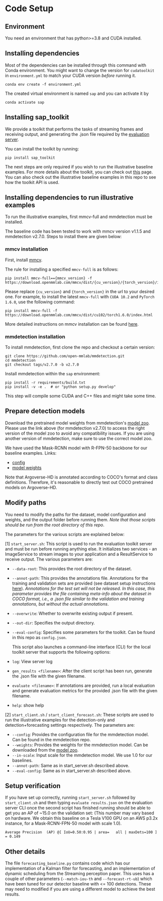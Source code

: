 # Code Setup

## Environment
You need an environment that has python>=3.8 and CUDA installed. 

## Installing dependencies

Most of the dependencies can be installed through this command with Conda environment. You might want to change the version for `cudatoolkit` in `environment.yml` to match your CUDA version <em>before</em> running it.

```
conda env create -f environment.yml
```

The created virtual environment is named `sap` and you can activate it by
```
conda activate sap
```

## Installing sap_toolkit

We provide a toolkit that performs the tasks of streaming frames and receiving output, and generating the .json file required by the [evaluation server](https://eval.ai/web/challenges/challenge-page/800/overview).

You can install the toolkit by running:

```
pip install sap_toolkit
```

The next steps are only required if you wish to run the illustrative baseline examples. For more details about the toolkit, you can check out [this](https://github.com/karthiksharma98/sap-starterkit/tree/master/sap-toolkit) page. You can also check out the illustrative baseline examples in this repo to see how the toolkit API is used. 

## Installing dependencies to run illustrative examples

To run the illustrative examples, first mmcv-full and mmdetection must be installed.

The baseline code has been tested to work with mmcv version v1.1.5 and mmdetection v2.7.0. Steps to install there are given below:

### mmcv installation

First, install [mmcv](https://github.com/open-mmlab/mmcv/tree/v1.1.5). 

The rule for installing a specified ``mmcv-full`` is as follows:

```shell
pip install mmcv-full=={mmcv_version} -f https://download.openmmlab.com/mmcv/dist/{cu_version}/{torch_version}/index.html
```

Please replace `{cu_version}` and ``{torch_version}`` in the url to your desired one. For example,
to install the latest ``mmcv-full`` with ``CUDA 10.2`` and ``PyTorch 1.6.0``, use the following command:

```shell
pip install mmcv-full -f https://download.openmmlab.com/mmcv/dist/cu102/torch1.6.0/index.html
```

More detailed instructions on mmcv installation can be found [here](https://github.com/open-mmlab/mmcv/blob/master/README.md).

### mmdetection installation

To install mmdetection, first clone the repo and checkout a certain version:
```
git clone https://github.com/open-mmlab/mmdetection.git
cd mmdetection
git checkout tags/v2.7.0 -b v2.7.0
```

Install mmdetection within the `sap` environment:
```
pip install -r requirements/build.txt
pip install -v -e .  # or "python setup.py develop"
```
This step will compile some CUDA and C++ files and might take some time.


## Prepare detection models

Download the pretrained model weights from mmdetection's [model zoo](https://github.com/open-mmlab/mmdetection/blob/v2.7.0/docs/model_zoo.md). Please use the link above (for mmdetection v2.7.0) to access the right version of the model zoo to avoid any compatibility issues. If you are using another version of mmdetection, make sure to use the correct model zoo.

We have used the Mask-RCNN model with R-FPN-50 backbone for our baseline examples. 
Links: 
- [config](https://github.com/open-mmlab/mmdetection/blob/v2.7.0/configs/mask_rcnn/mask_rcnn_r50_fpn_2x_coco.py)
- [model weights](http://download.openmmlab.com/mmdetection/v2.0/mask_rcnn/mask_rcnn_r50_fpn_2x_coco/mask_rcnn_r50_fpn_2x_coco_bbox_mAP-0.392__segm_mAP-0.354_20200505_003907-3e542a40.pth)


Note that Argoverse-HD is annotated according to COCO's format and class definitions. Therefore, it's reasonable to directly test out COCO pretrained models on Argoverse-HD.

## Modify paths

 You need to modify the paths for the dataset, model configuration and weights, and the output folder before running them. <em>Note that those scripts should be run from the root directory of this repo</em>. 

The parameters for the various scripts are explained below:

[1] `start_server.sh`: This script is used to run the evaluation toolkit server and must be run before running anything else. It initializes two services - an ImageService to stream images to your application and a ResultService to receive output. The various parameters are:

- `--data-root`: This provides the root directory of the dataset.
- `--annot-path`: This provides the annotations file. Annotations for the training and validation sets are provided (see dataset setup instructions [here](https://github.com/mtli/sAP/blob/master/doc/data_setup.md)). *Annotations for the test set will not be released. In this case, this parameter provides the file containing meta-info about the dataset in COCO format, i.e., a .json file similar to the validation and training annotations, but without the actual annotations*.
- `--overwrite`: Whether to overwrite existing output if present.
- `--out-dir`: Specifies the output directory. 
- `--eval-config`: Specifies some parameters for the toolkit. Can be found in this repo as `config.json`.

    This script also launches a command-line interface (CLI) for the local toolkit server that supports the following options:

- `log`: View server log
- `gen_results <filename>`: After the client script has been run, generate the .json file with the given filename.
- `evaluate <filename>`: If annotations are provided, run a local evaluation and generate evaluation metrics for the provided .json file with the given filename.
- `help`: show help

[2] `start_client.sh` / `start_client_forecast.sh`: These scripts are used to run the illustrative examples for the detection-only and detection+forecasting settings respectively. The parameters are:

- `--config`: Provides the configuration file for the mmdetection model. Can be found in the mmdetection repo.
- `--weights`: Provides the weights for the mmdetection model. Can be downloaded from the [model zoo](https://github.com/open-mmlab/mmdetection/blob/v2.7.0/docs/model_zoo.md).
- `--in-scale`: Input scale for the mmdetection model. We use 1.0 for our baselines.
- `--annot-path`: Same as in start_server.sh described above.
- `--eval-config`: Same as in start_server.sh described above.


## Setup verification

If you have set up correctly, running `start_server.sh` followed by  `start_client.sh` and then typing `evaluate results.json` on the evaluation server CLI once the second script has finished running should be able to get you an AP of ~15.0 on the validation set: (This number may vary based on hardware. We obtain this baseline on a Tesla V100 GPU on an AWS p3.2x instance, for a Mask-RCNN-FPN-50 model with scale 1.0).
```
Average Precision  (AP) @[ IoU=0.50:0.95 | area=   all | maxDets=100 ] = 0.149
```

## Other details

The file `forecasting_baseline.py` contains code which has our implementation of a Kalman filter for forecasting, and an implementation of dynamic scheduling from the Streaming perception paper. This uses has a couple of other parameters (`--match-iou-th` and `--forecast-rt-ub`) which have been tuned for our detector baseline with <= 100 detections. These may need to modified if you are using a different model to achieve the best results.